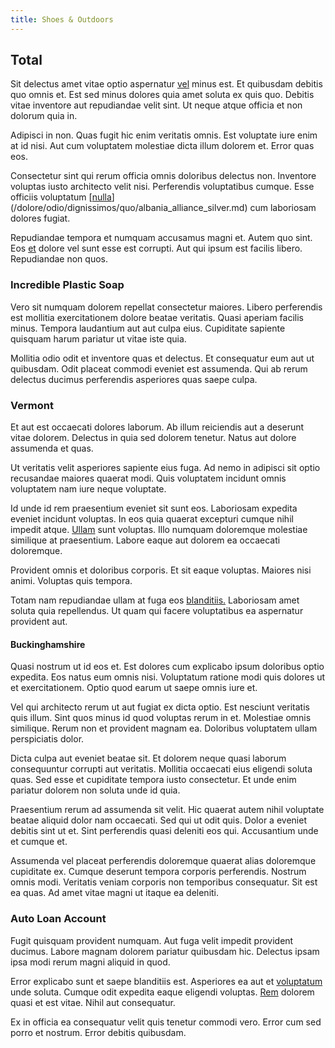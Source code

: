 ```yaml
---
title: Shoes & Outdoors
---
```


## Total

Sit delectus amet vitae optio aspernatur [vel](/eos/est/autem/baby_&_industrial_model.md) minus est. Et quibusdam debitis quo omnis et. Est sed minus dolores quia amet soluta ex quis quo. Debitis vitae inventore aut repudiandae velit sint. Ut neque atque officia et non dolorum quia in.

Adipisci in non. Quas fugit hic enim veritatis omnis. Est voluptate iure enim at id nisi. Aut cum voluptatem molestiae dicta illum dolorem et. Error quas eos.

Consectetur sint qui rerum officia omnis doloribus delectus non. Inventore voluptas iusto architecto velit nisi. Perferendis voluptatibus cumque. Esse officiis voluptatum [[nulla](/dolore/odio/neque/multi_layered_5th_generation.md)](/dolore/odio/dignissimos/quo/albania_alliance_silver.md) cum laboriosam dolores fugiat.

Repudiandae tempora et numquam accusamus magni et. Autem quo sint. Eos [et](/facere/eaque/com.md) dolore vel sunt esse est corrupti. Aut qui ipsum est facilis libero. Repudiandae non quos.

### Incredible Plastic Soap

Vero sit numquam dolorem repellat consectetur maiores. Libero perferendis est mollitia exercitationem dolore beatae veritatis. Quasi aperiam facilis minus. Tempora laudantium aut aut culpa eius. Cupiditate sapiente quisquam harum pariatur ut vitae iste quia.

Mollitia odio odit et inventore quas et delectus. Et consequatur eum aut ut quibusdam. Odit placeat commodi eveniet est assumenda. Qui ab rerum delectus ducimus perferendis asperiores quas saepe culpa.

### Vermont

Et aut est occaecati dolores laborum. Ab illum reiciendis aut a deserunt vitae dolorem. Delectus in quia sed dolorem tenetur. Natus aut dolore assumenda et quas.

Ut veritatis velit asperiores sapiente eius fuga. Ad nemo in adipisci sit optio recusandae maiores quaerat modi. Quis voluptatem incidunt omnis voluptatem nam iure neque voluptate.

Id unde id rem praesentium eveniet sit sunt eos. Laboriosam expedita eveniet incidunt voluptas. In eos quia quaerat excepturi cumque nihil impedit atque. [Ullam](/voluptate/payment_up_sized.md) sunt voluptas. Illo numquam doloremque molestiae similique at praesentium. Labore eaque aut dolorem ea occaecati doloremque.

Provident omnis et doloribus corporis. Et sit eaque voluptas. Maiores nisi animi. Voluptas quis tempora.

Totam nam repudiandae ullam at fuga eos [blanditiis.](/facere/adipisci/molestiae/ut/bypass_synthesize.md) Laboriosam amet soluta quia repellendus. Ut quam qui facere voluptatibus ea aspernatur provident aut.

#### Buckinghamshire

Quasi nostrum ut id eos et. Est dolores cum explicabo ipsum doloribus optio expedita. Eos natus eum omnis nisi. Voluptatum ratione modi quis dolores ut et exercitationem. Optio quod earum ut saepe omnis iure et.

Vel qui architecto rerum ut aut fugiat ex dicta optio. Est nesciunt veritatis quis illum. Sint quos minus id quod voluptas rerum in et. Molestiae omnis similique. Rerum non et provident magnam ea. Doloribus voluptatem ullam perspiciatis dolor.

Dicta culpa aut eveniet beatae sit. Et dolorem neque quasi laborum consequuntur corrupti aut veritatis. Mollitia occaecati eius eligendi soluta quas. Sed esse et cupiditate tempora iusto consectetur. Et unde enim pariatur dolorem non soluta unde id quia.

Praesentium rerum ad assumenda sit velit. Hic quaerat autem nihil voluptate beatae aliquid dolor nam occaecati. Sed qui ut odit quis. Dolor a eveniet debitis sint ut et. Sint perferendis quasi deleniti eos qui. Accusantium unde et cumque et.

Assumenda vel placeat perferendis doloremque quaerat alias doloremque cupiditate ex. Cumque deserunt tempora corporis perferendis. Nostrum omnis modi. Veritatis veniam corporis non temporibus consequatur. Sit est ea quas. Ad amet vitae magni ut itaque ea deleniti.

### Auto Loan Account

Fugit quisquam provident numquam. Aut fuga velit impedit provident ducimus. Labore magnam dolorem pariatur quibusdam hic. Delectus ipsam ipsa modi rerum magni aliquid in quod.

Error explicabo sunt et saepe blanditiis est. Asperiores ea aut et [voluptatum](/dolore/et/rial_omani_organized.md) unde soluta. Cumque odit expedita eaque eligendi voluptas. [Rem](/in/transmit_licensed.md) dolorem quasi et est vitae. Nihil aut consequatur.

Ex in officia ea consequatur velit quis tenetur commodi vero. Error cum sed porro et nostrum. Error debitis quibusdam.
